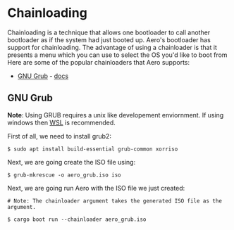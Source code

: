 # Chainloading

Chainloading is a technique that allows one bootloader to call another bootloader as if the system had just booted up. Aero's bootloader has support for chainloading. The advantage of using a chainloader is that it presents a menu which you can use to select the OS you'd like to boot from Here are some of the popular chainloaders that Aero supports:

- [GNU Grub](https://www.gnu.org/software/grub/) - [docs](#GNU-grub)

## GNU Grub
**Note**: Using GRUB requires a unix like developement enviornment. If using windows then [WSL](https://docs.microsoft.com/en-us/windows/wsl/install-win10) is recommended.

First of all, we need to install grub2:
```shell
$ sudo apt install build-essential grub-common xorriso
```

Next, we are going create the ISO file using:
```shell
$ grub-mkrescue -o aero_grub.iso iso
```

Next, we are going run Aero with the ISO file we just created:
```shell
# Note: The chainloader argument takes the generated ISO file as the argument.

$ cargo boot run --chainloader aero_grub.iso
```